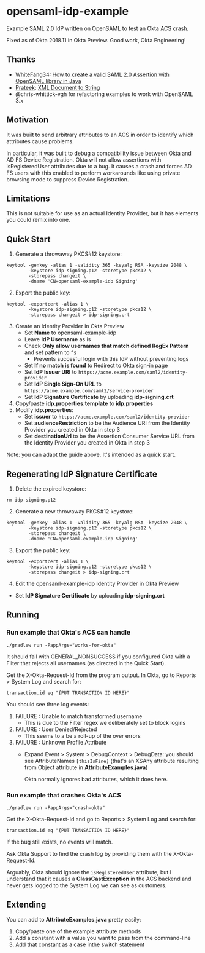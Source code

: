 # opensaml-idp-example
Example SAML 2.0 IdP written on OpenSAML to test an Okta ACS crash.

Fixed as of Okta 2018.11 in Okta Preview. Good work, Okta Engineering!

## Thanks
* [WhiteFang34](https://stackoverflow.com/users/653230/whitefang34):
  [How to create a valid SAML 2.0 Assertion with OpenSAML library in Java](
  https://stackoverflow.com/a/34579802/154527)
* [Prateek](https://stackoverflow.com/users/2929562/prateek):
  [XML Document to String](https://stackoverflow.com/a/5456836/154527)
* @chris-whittick-vgh for refactoring examples to work with OpenSAML 3.x 

## Motivation
It was built to send arbitrary attributes to an ACS in order to
identify which attributes cause problems.

In particular, it was built to debug a compatibility issue between
Okta and AD FS Device Registration. Okta will not allow assertions
with isRegisteredUser attributes due to a bug. It causes a crash and
forces AD FS users with this enabled to perform workarounds like using
private browsing mode to suppress Device Registration.

## Limitations
This is not suitable for use as an actual Identity Provider, but it has
elements you could remix into one.

## Quick Start

 1. Generate a throwaway PKCS#12 keystore:
  ```
  keytool -genkey -alias 1 -validity 365 -keyalg RSA -keysize 2048 \
          -keystore idp-signing.p12 -storetype pkcs12 \
          -storepass changeit \
          -dname 'CN=opensaml-example-idp Signing'
  ```
 2. Export the public key:
  ```
  keytool -exportcert -alias 1 \
          -keystore idp-signing.p12 -storetype pkcs12 \
          -storepass changeit > idp-signing.crt
  ```
 3. Create an Identity Provider in Okta Preview
    * Set **Name** to opensaml-example-idp
    * Leave **IdP Username** as is
    * Check **Only allow usernames that match
    defined RegEx Pattern** and set pattern to `^$`
      * Prevents succesful login with this IdP without preventing logs
    * Set **If no match is found** to Redirect to Okta sign-in page
    * Set **IdP Issuer URI** to
    `https://acme.example.com/saml2/identity-provider`
    * Set **IdP Single Sign-On URL** to
    `https://acme.example.com/saml2/service-provider`
    * Set **IdP Signature Certificate** by uploading **idp-signing.crt**
 4. Copy/paste **idp.properties.template** to **idp.properties**
 5. Modify **idp.properties**:
    * Set **issuer** to
    `https://acme.example.com/saml2/identity-provider`
    * Set **audienceRestriction** to be the Audience URI from the
    Identity Provider you created in Okta in step 3
    * Set **destinationUrl** to be the Assertion Consumer Service URL
    from the Identity Provider you created in Okta in step 3

Note: you can adapt the guide above. It's intended as a quick start.

## Regenerating IdP Signature Certificate

 1. Delete the expired keystore:
  ```
  rm idp-signing.p12
  ```
 2. Generate a new throwaway PKCS#12 keystore:
  ```
  keytool -genkey -alias 1 -validity 365 -keyalg RSA -keysize 2048 \
          -keystore idp-signing.p12 -storetype pkcs12 \
          -storepass changeit \
          -dname 'CN=opensaml-example-idp Signing'
  ```
 3. Export the public key:
  ```
  keytool -exportcert -alias 1 \
          -keystore idp-signing.p12 -storetype pkcs12 \
          -storepass changeit > idp-signing.crt
  ```
 4. Edit the opensaml-example-idp Identity Provider in Okta Preview
   * Set **IdP Signature Certificate** by uploading **idp-signing.crt**

## Running

### Run example that Okta's ACS can handle

```
./gradlew run -PappArgs="works-for-okta"
```

It should fail with GENERAL_NONSUCCESS if you configured Okta with a
Filter that rejects all usernames (as directed in the Quick Start).

Get the X-Okta-Request-Id from the program output.
In Okta, go to Reports > System Log and search for:

```
transaction.id eq "{PUT TRANSACTION ID HERE}"
```

You should see three log events:
 1. FAILURE : Unable to match transformed username
    * This is due to the Filter regex we deliberately set to block logins
 2. FAILURE : User Denied/Rejected
    * This seems to a be a roll-up of the over errors
 3. FAILURE : Unknown Profile Attribute
    * Expand Event > System > DebugContext > DebugData: you should see
      AttributeNames `[thisIsFine]` (that's an XSAny attribute
      resulting from Object attribute in **AttributeExamples.java**)
      
      Okta normally ignores bad attributes, which it does here.

### Run example that crashes Okta's ACS

```
./gradlew run -PappArgs="crash-okta"
```

Get the X-Okta-Request-Id and go to Reports > System Log and search
for:

```
transaction.id eq "{PUT TRANSACTION ID HERE}"
```

If the bug still exists, no events will match.

Ask Okta Support to find the crash log by providing them with the
X-Okta-Request-Id.

Arguably, Okta should ignore the `isRegisteredUser` attribute, but I
understand that it causes a **ClassCastException** in the ACS backend
and never gets logged to the System Log we can see as customers.

## Extending

You can add to **AttributeExamples.java** pretty easily:

 1. Copy/paste one of the example attribute methods
 2. Add a constant with a value you want to pass from the command-line
 3. Add that constant as a case inthe switch statement
